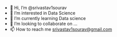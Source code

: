 - 👋 Hi, I’m @srivastav1sourav
- 👀 I’m interested in Data Science
- 🌱 I’m currently learning Data science
- 💞️ I’m looking to collaborate on ...
- 📫 How to reach me srivastav1sourav@gmail.com 

<!---
srivastav1sourav/srivastav1sourav is a ✨ special ✨ repository because its `README.md` (this file) appears on your GitHub profile.
You can click the Preview link to take a look at your changes.
--->
